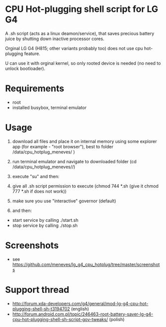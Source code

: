 # CPU Hot-plugging shell script for LG G4

A .sh script (acts as a linux deamon/service), that saves precious battery juice by shutting down inactive processor cores. 

Orginal LG G4 (H815; other variants probably too) does not use cpu hot-plugging feature. 

U can use it with orginal kernel, so only rooted device is needed (no need to unlock bootloader).


# Requirements

* root
* installed busybox, terminal emulator


# Usage

1) download all files and place it on internal memory using some explorer app (for example - "root browser"), best to folder /data/cpu_hotplug_meneves/ )

2) run terminal emulator and navigate to downloaded folder (cd /data/cpu_hotplug_meneves//)

3) execute "su" and then:

4) give all .sh script permission to execute (chmod 744 *.sh  (give it chmod 777 *.sh if does not work))

5) make sure you use "interactive" governor (default)

6) and then:

  * start service by calling ./start.sh
  * stop service by calling ./stop.sh


# Screenshots

* see https://github.com/meneves/lg_g4_cpu_hotplug/tree/master/screenshots


# Support thread

* http://forum.xda-developers.com/g4/general/mod-lg-g4-cpu-hot-plugging-shell-sh-t3194702 (english)
* http://forum.android.com.pl/topic/246463-root-battery-saver-lg-g4-cpu-hot-plugging-shell-sh-script-gov-tweaks/ (polish)

